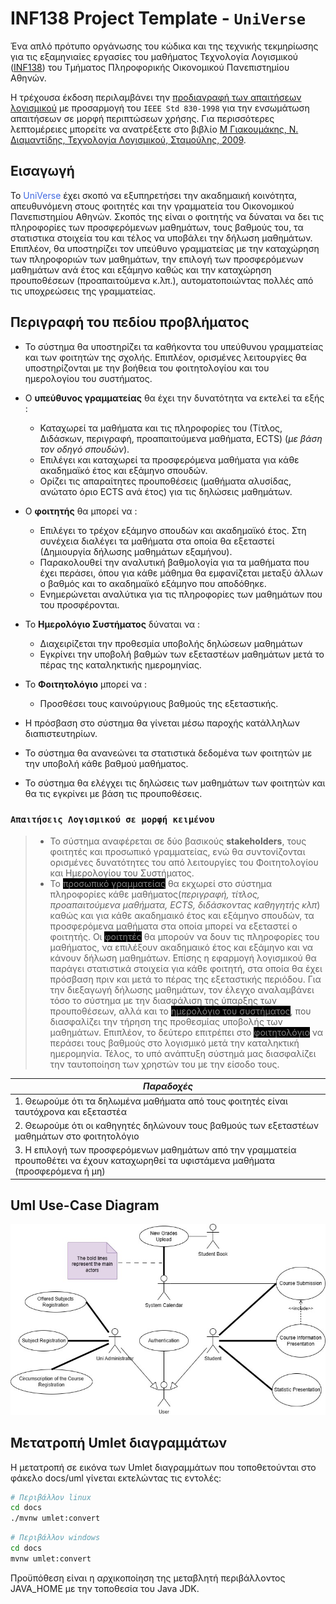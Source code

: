# INF138 Project Template - ``UniVerse``

Ένα απλό πρότυπο οργάνωσης του κώδικα και της τεχνικής τεκμηρίωσης για τις εξαμηνιαίες εργασίες του μαθήματος Τεχνολογία Λογισμικού ([INF138](https://eclass.aueb.gr/courses/INF138/)) του Τμήματος Πληροφορικής Οικονομικού Πανεπιστημίου Αθηνών.

Η τρέχουσα έκδοση περιλαμβάνει την [προδιαγραφή των απαιτήσεων λογισμικού](docs/markdown/software-requirements.md) με προσαρμογή του `IEEE Std 830-1998` για την ενσωμάτωση απαιτήσεων σε μορφή περιπτώσεων χρήσης. Για περισσότερες λεπτομέρειες μπορείτε να ανατρέξετε στο βιβλίο [Μ Γιακουμάκης, Ν. Διαμαντίδης, Τεχνολογία Λογισμικού, Σταμούλης, 2009](https://www.softeng.gr).
##  **Εισαγωγή**
Το <mark style= 'color:royalblue; background-color: transparent'>UniVerse</mark> έχει σκοπό να εξυπηρετήσει την ακαδημαική κοινότητα, απευθυνόμενη στους φοιτητές και την γραμματεία του Οικονομικού Πανεπιστημίου Αθηνών. Σκοπός της είναι ο φοιτητής να δύναται να δει τις πληροφορίες των προσφερόμενων μαθημάτων, τους βαθμούς του, τα στατιστικα στοιχεία του και τέλος να υποβάλει την δήλωση μαθημάτων. Επιπλέον, θα υποστηρίζει τον υπεύθυνο γραμματείας με την καταχώρηση των πληροφοριών των μαθημάτων, την επιλογή των προσφερόμενων μαθημάτων ανά έτος και εξάμηνο καθώς και την καταχώρηση προυποθέσεων (προαπαιτούμενα κ.λπ.), αυτοματοποιώντας πολλές από τις υποχρεώσεις της γραμματείας.

##  Περιγραφή του πεδίου προβλήματος
-	Το σύστημα θα υποστηρίζει τα καθήκοντα του υπεύθυνου γραμματείας και των φοιτητών της σχολής. Επιπλέον, ορισμένες λειτουργίες θα υποστηρίζονται με την βοήθεια του φοιτητολογίου και του ημερολογίου του συστήματος.
-	Ο **υπεύθυνος γραμματείας** θα έχει την δυνατότητα να εκτελεί τα εξής :
    -	Καταχωρεί τα μαθήματα και τις πληροφορίες του (Τίτλος, Διδάσκων, περιγραφή, προαπαιτούμενα μαθήματα, ΕCTS) (*με βάση τον οδηγό σπουδών*).
    -  	Επιλέγει και καταχωρεί τα προσφερόμενα μαθήματα για κάθε ακαδημαϊκό έτος και εξάμηνο σπουδών.
    -   Ορίζει τις απαραίτητες προυποθέσεις (μαθήματα αλυσίδας, ανώτατο όριο ECTS ανά έτος) για τις δηλώσεις μαθημάτων.
-   Ο **φοιτητής** θα μπορεί να :
    -	Επιλέγει το τρέχον εξάμηνο σπουδών και ακαδημαϊκό έτος. Στη συνέχεια διαλέγει τα μαθήματα στα οποία θα εξεταστεί (Δημιουργία δήλωσης μαθημάτων εξαμήνου).
    -	Παρακολουθεί την αναλυτική βαθμολογία για τα μαθήματα που έχει περάσει, όπου για κάθε μάθημα θα εμφανίζεται μεταξύ άλλων ο βαθμός και το ακαδημαϊκό εξάμηνο που αποδόθηκε.
    -   Ενημερώνεται αναλύτικα για τις πληροφορίες των μαθημάτων που του προσφέρονται. 
-	Το **Ημερολόγιο Συστήματος** δύναται να :
    -	Διαχειρίζεται την προθεσμία υποβολής δηλώσεων μαθημάτων
    -   Εγκρίνει την υποβολή βαθμών των εξεταστέων μαθημάτων μετά το πέρας της καταληκτικής ημερομηνίας.
-   Το **Φοιτητολόγιο** μπορεί να :
    -   Προσθέσει τους καινούργιους βαθμούς της εξεταστικής.

-	Η πρόσβαση στο σύστημα θα γίνεται μέσω παροχής κατάλληλων διαπιστευτηρίων.
-	Το σύστημα θα ανανεώνει τα στατιστικά δεδομένα των φοιτητών με την υποβολή κάθε βαθμού μαθήματος.
-   Το σύστημα θα ελέγχει τις δηλώσεις των μαθημάτων των φοιτητών και θα τις εγκρίνει με βάση τις προυποθέσεις.

### `Απαιτήσεις Λογισμικού σε μορφή κειμένου`
> - Το σύστημα αναφέρεται σε δύο βασικούς **stakeholders**, τους φοιτητές και προσωπικό γραμματείας, ενώ θα συντονίζονται ορισμένες δυνατότητες του από λειτουργίες του Φοιτητολογίου και Ημερολογίου του Συστήματος.  
> - Το <mark style= 'color:gray; background-color: black'>προσωπικό γραμματείας</mark> θα εκχωρεί στο σύστημα πληροφορίες κάθε μαθήματος(*περιγραφή, τίτλος, προαπαιτούμενα μαθήματα, ECTS, διδάσκοντας καθηγητής κλπ*) καθώς και για κάθε ακαδημαικό έτος και εξάμηνο σπουδών, τα προσφερόμενα μαθήματα στα οποία μπορεί να εξεταστεί ο φοιτητής. Οι <mark style= 'color:gray; background-color: black'>φοιτητές</mark> θα μπορούν να δουν τις πληροφορίες του μαθήματος, να επιλέξουν ακαδημαικό έτος και εξάμηνο και να κάνουν δήλωση μαθημάτων. Επίσης η εφαρμογή λογισμικού θα παράγει στατιστικά στοιχεία για κάθε φοιτητή, στα οποία θα έχει πρόσβαση πριν και μετά το πέρας της εξεταστικής περιόδου. Για την διεξαγωγή δήλωσης μαθημάτων, τον έλεγχο αναλαμβάνει τόσο το σύστημα με την διασφάλιση της ύπαρξης των προυποθέσεων, αλλά και το <mark style= 'color:gray; background-color: black'>ημερολόγιο του συστήματος</mark>, που διασφαλίζει την τήρηση της προθεσμίας υποβολής των μαθημάτων. Επιπλέον, το δεύτερο επιτρέπει στο <mark style= 'color:gray; background-color: black'>φοιτητολόγιο</mark> να περάσει τους βαθμούς στο λογισμικό μετά την καταληκτική ημερομηνία. Τέλος, το υπό ανάπτυξη σύστημά μας διασφαλίζει την ταυτοποίηση των χρηστών του με την είσοδο τους.

| <center>***Παραδοχές***</center> |
| --------------- |
|1. Θεωρούμε ότι τα δηλωμένα μαθήματα από τους φοιτητές είναι ταυτόχρονα και εξεταστέα |
|2. Θεωρούμε ότι οι καθηγητές δηλώνουν τους βαθμούς των εξεταστέων μαθημάτων στο φοιτητολόγιο |
|3. Η επιλογή των προσφερόμενων μαθημάτων από την γραμματεία προυποθέτει να έχουν καταχωρηθεί τα υφιστάμενα μαθήματα (προσφερόμενα ή μη)|

## Uml Use-Case Diagram
![Εναλλακτικό κείμενο](docs\uml\uml_jpg\UseCase.jpg "Περιγραφή")

## Μετατροπή Umlet διαγραμμάτων

Η μετατροπή σε εικόνα των Umlet διαγραμμάτων που τοποθετούνται στο φάκελο docs/uml γίνεται εκτελώντας τις εντολές:


```bash
# Περιβάλλον linux
cd docs
./mvnw umlet:convert
```

```bash
# Περιβάλλον windows
cd docs
mvnw umlet:convert
```

Προϋπόθεση είναι η αρχικοποίηση της μεταβλητή περιβάλλοντος JAVA_HOME με την τοποθεσία του Java JDK.
